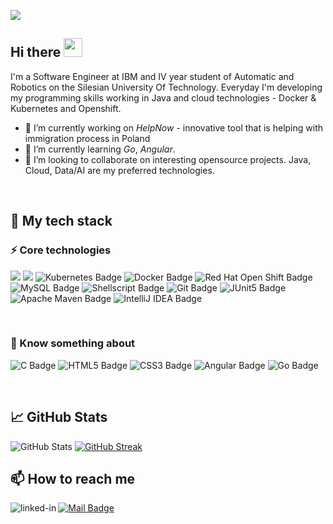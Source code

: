 ![](https://www.aesdes.org/wp-content/uploads/2021/01/efb04e6f0baea1928e6f8dbcf626a7c7.png)

## Hi there <img src="https://media.giphy.com/media/hvRJCLFzcasrR4ia7z/giphy.gif" width="30px"/>

I'm a Software Engineer at IBM and IV year student of Automatic and Robotics on the Silesian University Of Technology.
Everyday I'm developing my programming skills working in Java and cloud technologies - Docker & Kubernetes and Openshift.
- 🔭 I’m currently working on _HelpNow_ - innovative tool that is helping with immigration process in Poland
- 🌱 I’m currently learning _Go_, _Angular_.
- 👯 I’m looking to collaborate on interesting opensource projects. Java, Cloud, Data/AI are my preferred technologies.
<br>

## 🧬 My tech stack
### ⚡ Core technologies
<img src="https://img.shields.io/badge/Java-ED8B00?style=for-the-badge&logo=java&logoColor=white">  <img src="https://img.shields.io/badge/spring%20-%236DB33F.svg?&style=for-the-badge&logo=spring&logoColor=white"/> 
<img src="https://img.shields.io/badge/Kubernetes-326CE5?logo=kubernetes&logoColor=fff&style=for-the-badge" alt="Kubernetes Badge"> 
<img src="https://img.shields.io/badge/Docker-2496ED?logo=docker&logoColor=fff&style=for-the-badge" alt="Docker Badge"> 
<img src="https://img.shields.io/badge/Red%20Hat%20Open%20Shift-E00?logo=redhatopenshift&logoColor=fff&style=for-the-badge" alt="Red Hat Open Shift Badge"> 
<img src="https://img.shields.io/badge/MySQL-4479A1?logo=mysql&logoColor=fff&style=for-the-badge" alt="MySQL Badge"> 
<img src="https://img.shields.io/badge/shell_script-%23121011.svg?style=for-the-badge&logo=gnu-bash&logoColor=white" alt="Shellscript Badge"> 
<img src="https://img.shields.io/badge/Git-F05032?logo=git&logoColor=fff&style=for-the-badge" alt="Git Badge">
<img src="https://img.shields.io/badge/JUnit5-25A162?logo=junit5&logoColor=fff&style=for-the-badge" alt="JUnit5 Badge">
<img src="https://img.shields.io/badge/Apache%20Maven-C71A36?logo=apachemaven&logoColor=fff&style=for-the-badge" alt="Apache Maven Badge">
<img src="https://img.shields.io/badge/IntelliJ%20IDEA-000?logo=intellijidea&logoColor=fff&style=for-the-badge" alt="IntelliJ IDEA Badge"> 

<br>

### 🔮 Know something about
<img src="https://img.shields.io/badge/C-A8B9CC?logo=c&logoColor=fff&style=for-the-badge" alt="C Badge">  <img src="https://img.shields.io/badge/HTML5-E34F26?logo=html5&logoColor=fff&style=for-the-badge" alt="HTML5 Badge">
<img src="https://img.shields.io/badge/CSS3-1572B6?logo=css3&logoColor=fff&style=for-the-badge" alt="CSS3 Badge">
<img src="https://img.shields.io/badge/Angular-DD0031?logo=angular&logoColor=fff&style=for-the-badge" alt="Angular Badge">
<img src="https://img.shields.io/badge/Go-00ADD8?logo=go&logoColor=fff&style=for-the-badge" alt="Go Badge">

<br>

## 📈 GitHub Stats

![GitHub Stats](https://github-readme-stats.vercel.app/api?username=tojoos&show_icons=true&count_private=true&include_all_commits=true&hide_border=true&theme=radical) [![GitHub Streak](https://streak-stats.demolab.com?user=tojoos&theme=radical&hide_border=true)](https://git.io/streak-stats) 

## 📫 How to reach me
[<img align="left" alt="linked-in" src="https://img.shields.io/badge/linkedin-%230077B5.svg?&style=for-the-badge&logo=linkedin&logoColor=white"/>](https://www.linkedin.com/in/jan-olszówka-051b54209/) 
[<img src="https://img.shields.io/badge/Mail-005FF9?logo=maildotru&logoColor=fff&style=for-the-badge" alt="Mail Badge">](mailto:olszowkabusiness@gmail.com) 

